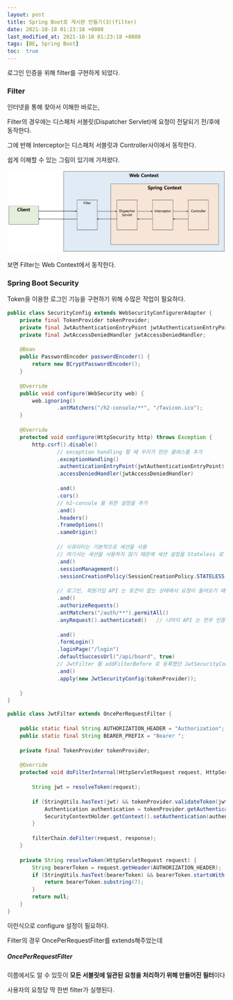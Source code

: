 ```yaml
---
layout: post
title: Spring Boot로 게시판 만들기(3)(filter)
date: 2021-10-18 01:23:18 +0800
last_modified_at: 2021-10-18 01:23:18 +0800
tags: [BE, Spring Boot]
toc:  true
---
```






로그인 인증을 위해 filter를 구현하게 되었다.





### Filter

인터넷을 통해 찾아서 이해한 바로는,

Filter의 경우에는 디스패처 서블릿(Dispatcher Servlet)에 요청이 전달되기 전/후에 동작한다.

그에 반해 Interceptor는 디스패처 서블릿과 Controller사이에서 동작한다. 

쉽게 이해할 수 있는 그림이 있기에 가져왔다.

![](/uploads/web/filter_interceptor.PNG)



보면 Filter는 Web Context에서 동작한다.



### Spring Boot Security

Token을 이용한 로그인 기능을 구현하기 위해 수많은 작업이 필요하다.

```java
public class SecurityConfig extends WebSecurityConfigurerAdapter {
    private final TokenProvider tokenProvider;
    private final JwtAuthenticationEntryPoint jwtAuthenticationEntryPoint;
    private final JwtAccessDeniedHandler jwtAccessDeniedHandler;

    @Bean
    public PasswordEncoder passwordEncoder() {
        return new BCryptPasswordEncoder();
    }

    @Override
    public void configure(WebSecurity web) {
        web.ignoring()
                .antMatchers("/h2-console/**", "/favicon.ico");
    }

    @Override
    protected void configure(HttpSecurity http) throws Exception {
        http.csrf().disable()
                // exception handling 할 때 우리가 만든 클래스를 추가
                .exceptionHandling()
                .authenticationEntryPoint(jwtAuthenticationEntryPoint)
                .accessDeniedHandler(jwtAccessDeniedHandler)

                .and()
                .cors()
                // h2-console 을 위한 설정을 추가
                .and()
                .headers()
                .frameOptions()
                .sameOrigin()

                // 시큐리티는 기본적으로 세션을 사용
                // 여기서는 세션을 사용하지 않기 때문에 세션 설정을 Stateless 로 설정
                .and()
                .sessionManagement()
                .sessionCreationPolicy(SessionCreationPolicy.STATELESS)

                // 로그인, 회원가입 API 는 토큰이 없는 상태에서 요청이 들어오기 때문에 permitAll 설정
                .and()
                .authorizeRequests()
                .antMatchers("/auth/**").permitAll()
                .anyRequest().authenticated()   // 나머지 API 는 전부 인증 필요

                .and()
                .formLogin()
                .loginPage("/login")
                .defaultSuccessUrl("/api/board", true)
                // JwtFilter 를 addFilterBefore 로 등록했던 JwtSecurityConfig 클래스를 적용
                .and()
                .apply(new JwtSecurityConfig(tokenProvider));

    }
}
```





```java
public class JwtFilter extends OncePerRequestFilter {

    public static final String AUTHORIZATION_HEADER = "Authorization";
    public static final String BEARER_PREFIX = "Bearer ";

    private final TokenProvider tokenProvider;

    @Override
    protected void doFilterInternal(HttpServletRequest request, HttpServletResponse response, FilterChain filterChain) throws IOException, ServletException {

        String jwt = resolveToken(request);

        if (StringUtils.hasText(jwt) && tokenProvider.validateToken(jwt)) {
            Authentication authentication = tokenProvider.getAuthentication(jwt);
            SecurityContextHolder.getContext().setAuthentication(authentication);
        }

        filterChain.doFilter(request, response);
    }

    private String resolveToken(HttpServletRequest request) {
        String bearerToken = request.getHeader(AUTHORIZATION_HEADER);
        if (StringUtils.hasText(bearerToken) && bearerToken.startsWith(BEARER_PREFIX)) {
            return bearerToken.substring(7);
        }
        return null;
    }
}
```



이런식으로 configure 설정이 필요하다.

 Filter의 경우 OncePerRequestFilter를 extends해주었는데

##### OncePerRequestFilter

이름에서도 알 수 있듯이 **모든 서블릿에 일관된 요청을 처리하기 위해 만들어진 필터**이다

사용자의 요청당 딱 한번 filter가 실행된다. 
